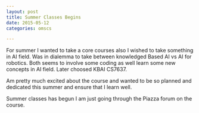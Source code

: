 ```yaml
---
layout: post
title: Summer Classes Begins
date: 2015-05-12
categories: omscs

---
```


For summer I wanted to take a core courses also I wished to take something in AI field.
Was in dialemma to take between knowledged Based AI vs AI for robotics. Both seems to involve some coding as well learn some new concepts in AI field.
Later choosed KBAI CS7637.

Am pretty much excited about the course and wanted to be so planned and dedicated this summer and ensure that I learn well.

Summer classes has begun I am just going through the Piazza forum on the course.
